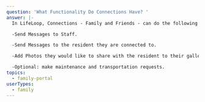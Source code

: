 ```yaml
---
question: 'What Functionality Do Connections Have? '
answer: |-
  In LifeLoop, Connections - Family and Friends - can do the following: 

  -Send Messages to Staff. 

  -Send Messages to the resident they are connected to. 

  -Add Photos they would like to share with the resident to their gallery. 

  -Optional: make maintenance and transportation requests. 
topics:
  - family-portal
userTypes:
  - family
---
```


